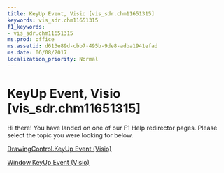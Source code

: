 ```yaml
---
title: KeyUp Event, Visio [vis_sdr.chm11651315]
keywords: vis_sdr.chm11651315
f1_keywords:
- vis_sdr.chm11651315
ms.prod: office
ms.assetid: d613e89d-cbb7-495b-9de8-adba1941efad
ms.date: 06/08/2017
localization_priority: Normal
---
```



# KeyUp Event, Visio [vis_sdr.chm11651315]

Hi there! You have landed on one of our F1 Help redirector pages. Please select the topic you were looking for below.

[DrawingControl.KeyUp Event (Visio)](http://msdn.microsoft.com/library/7b157acb-fc8d-5b31-d53c-0b319270a2b1%28Office.15%29.aspx)

[Window.KeyUp Event (Visio)](http://msdn.microsoft.com/library/b0301a71-774b-f256-93eb-d5a3ff523def%28Office.15%29.aspx)



